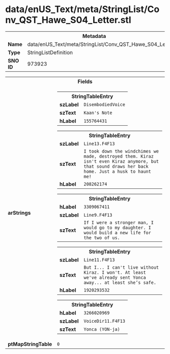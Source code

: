 <h1>data/enUS_Text/meta/StringList/Conv_QST_Hawe_S04_Letter.stl</h1><table><tr><th colspan="100%">Metadata</th></tr><tr><td><b>Name</b></td><td>data/enUS_Text/meta/StringList/Conv_QST_Hawe_S04_Letter.stl</td></tr><tr><td><b>Type</b></td><td>StringListDefinition</td></tr><tr><td><b>SNO ID</b></td><td>973923</td></tr></table>

<table><tr><th colspan="100%">Fields</th></tr><tr><td><b>arStrings</b></td><td><table><tr><th colspan="100%">StringTableEntry</th></tr><tr><td><b>szLabel</b></td><td><code>DisembodiedVoice</code></td></tr><tr><td><b>szText</b></td><td><code>Kaan's Note</code></td></tr><tr><td><b>hLabel</b></td><td><code>155764431</code></td></tr></table>


<table><tr><th colspan="100%">StringTableEntry</th></tr><tr><td><b>szLabel</b></td><td><code>Line13.F4F13</code></td></tr><tr><td><b>szText</b></td><td><code>I took down the windchimes we made, destroyed them. Kiraz isn't even Kiraz anymore, but that sound draws her back home. Just a husk to haunt me!</code></td></tr><tr><td><b>hLabel</b></td><td><code>208262174</code></td></tr></table>


<table><tr><th colspan="100%">StringTableEntry</th></tr><tr><td><b>hLabel</b></td><td><code>3309067411</code></td></tr><tr><td><b>szLabel</b></td><td><code>Line9.F4F13</code></td></tr><tr><td><b>szText</b></td><td><code>If I were a stronger man, I would go to my daughter. I would build a new life for the two of us.</code></td></tr></table>


<table><tr><th colspan="100%">StringTableEntry</th></tr><tr><td><b>szLabel</b></td><td><code>Line11.F4F13</code></td></tr><tr><td><b>szText</b></td><td><code>But I... I can't live without Kiraz. I won't. At least we've already sent Yonca away... at least she’s safe.</code></td></tr><tr><td><b>hLabel</b></td><td><code>1920293532</code></td></tr></table>


<table><tr><th colspan="100%">StringTableEntry</th></tr><tr><td><b>hLabel</b></td><td><code>3266020969</code></td></tr><tr><td><b>szLabel</b></td><td><code>VoiceDir11.F4F13</code></td></tr><tr><td><b>szText</b></td><td><code>Yonca (YON-ja)</code></td></tr></table>


</td></tr><tr><td><b>ptMapStringTable</b></td><td><code>0</code></td></tr></table>

